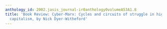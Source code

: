 ```yaml
---
anthology_id: 2002.jasis_journal-ir0anthology0volumeA53A1.8
title: 'Book Review: Cyber-Marx: Cycles and circuits of struggle in high-technology
  capitalism, by Nick Dyer-Witheford'
---
```

